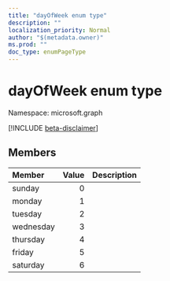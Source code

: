 ```yaml
---
title: "dayOfWeek enum type"
description: ""
localization_priority: Normal
author: "$(metadata.owner)"
ms.prod: ""
doc_type: enumPageType
---
```


# dayOfWeek enum type

Namespace: microsoft.graph

[!INCLUDE [beta-disclaimer](../../includes/beta-disclaimer.md)]

## Members

| Member    | Value | Description |
| :-------- | ----: | :---------- |
| sunday    | 0     |             |
| monday    | 1     |             |
| tuesday   | 2     |             |
| wednesday | 3     |             |
| thursday  | 4     |             |
| friday    | 5     |             |
| saturday  | 6     |             |
